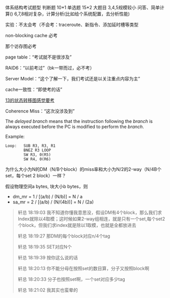 体系结构考试题型
判断题
10\*1
单选题
15\*2
大题目
3,4,5规模较小 问答、简单计算()
6,7,8相对复杂，计算分析(比如给个系统配置，去分析性能)





实验：不太会考（不会考：traceroute、新指令、添加延时槽等类型

non-blocking cache 必考

那个访存图必考

page table：“考试就不是很涉及”

RAID6：“以前考过”（bk一带而过，必不考）

Server Model：“这个了解一下，我们考试还是以关注重点内容为主”

cache一致性：“即使考的话”

<u>13的状态转移图感觉要考</u>

Coherence Miss：“这次没涉及到”



The *delayed branch* means that the instruction following the *branch* is always executed before the PC is modified to perform the *branch*.

Example:

```assembly
Loop:   SUB R3, R3, R1
        BNEZ R3 LOOP
        SW R3, 0(R5)
        SW R4, 0(R6)
```



为什么大小为N的DM（N/B个block）的miss率和大小为N/2的2-way（N/4B个set，每个set 2 block）一样？

假设物理空间a bytes, 块大小b bytes，则

* dm_mr = 1 / [(a/b) / (N/b)] = N / a
* sa_mr = 2 / [(a/b) / (N/(4b))] = N / (2a)

> 轩总 18:19:03
> 我不知道你懂我意思没，假设DM有4个block，那么我们求Index就除以4取模；这时候如果2-way组相连，就是只有一个set,每个set2个block，但我们求index就是除以1取模，也就是全都放进去
>
> 轩总 18:19:27
> 那DM的每个block对应n/4个tag
>
> 轩总 18:19:35
> SET对应N个
>
> 轩总 18:19:39
> 按你这么说的话
>
> 轩总 18:20:13
> 你不能分母在按照set的数目算，分子又按照block啊
>
> 轩总 18:20:33
> 分子也按照set啊，一个set对应多少tag
>
> 轩总 18:21:02
> 我其实也蛮晕的